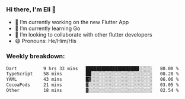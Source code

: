 ### Hi there, I'm Eli 👋
- 🔭 I’m currently working on the new Flutter App
- 🌱 I’m currently learning Go
- 🦄 I’m looking to collaborate with other flutter developers
- 😄 Pronouns: He/Him/His

### Weekly breakdown:
<!--START_SECTION:waka-->

```txt
Dart          9 hrs 33 mins   ████████████████████░░░░░   80.00 %
TypeScript    58 mins         ██░░░░░░░░░░░░░░░░░░░░░░░   08.20 %
YAML          43 mins         █▓░░░░░░░░░░░░░░░░░░░░░░░   06.06 %
CocoaPods     21 mins         ▓░░░░░░░░░░░░░░░░░░░░░░░░   03.05 %
Other         18 mins         ▓░░░░░░░░░░░░░░░░░░░░░░░░   02.54 %
```

<!--END_SECTION:waka-->
